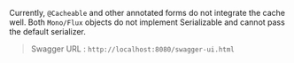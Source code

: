 
Currently, `@Cacheable` and other annotated forms do not integrate the cache well. Both `Mono/Flux` objects do not implement Serializable and cannot pass the default serializer.



> Swagger URL : `http://localhost:8080/swagger-ui.html`